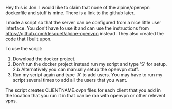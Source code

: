 Hey this is Jon. I would like to claim that none of the alpine/openvpn dockerfile and stuff is mine. There is a link to the github later.

I made a script so that the server can be configured from a nice little user interface.
You don't have to use it and can use the instructions from https://github.com/rlesouef/alpine-openvpn instead.
They also created the code that I built upon.

To use the script:
1. Download the docker project.
2. Don't run the docker project instead run my script and type 'S' for setup.
2.b Alternatively you can manually setup the openvpn stuff.
3. Run my script again and type 'A' to add users. You may have to run my script several times to add all the users that you want.

The script creates CLIENTNAME.ovpn files for each client that you add in the location that you run it in that can be ran with openvpn or other relevent vpns.
